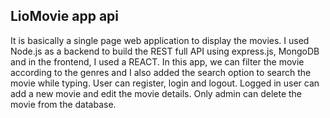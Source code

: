 ## LioMovie app api
It is basically a single page web application to display the movies. I used Node.js as a backend to build the REST full API using express.js, MongoDB and in the frontend, I used a REACT. In this app, we can filter the movie according to the genres and I also added the search option to search the movie while typing. User can register, login and logout. Logged in user can add a new movie and edit the movie details. Only admin can delete the movie from the database.
